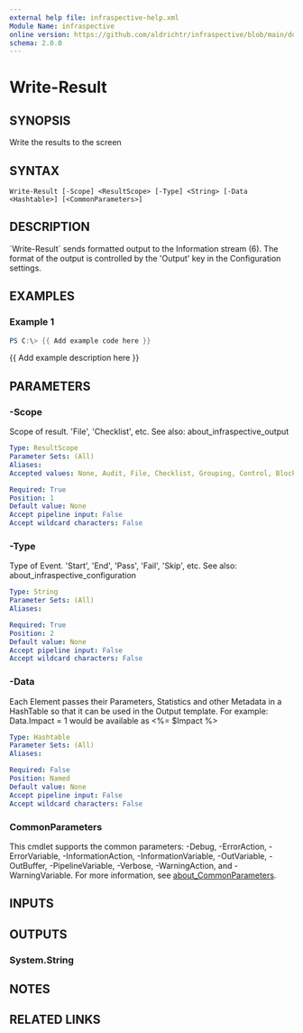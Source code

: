 ```yaml
---
external help file: infraspective-help.xml
Module Name: infraspective
online version: https://github.com/aldrichtr/infraspective/blob/main/docs/help/Write-Result.md
schema: 2.0.0
---
```


# Write-Result

## SYNOPSIS
Write the results to the screen

## SYNTAX

```
Write-Result [-Scope] <ResultScope> [-Type] <String> [-Data <Hashtable>] [<CommonParameters>]
```

## DESCRIPTION
\`Write-Result\` sends formatted output to the Information stream (6). 
The format
of the output is controlled by the 'Output' key in the Configuration settings.

## EXAMPLES

### Example 1
```powershell
PS C:\> {{ Add example code here }}
```

{{ Add example description here }}

## PARAMETERS

### -Scope
Scope of result. 
'File', 'Checklist', etc.
See also: about_infraspective_output

```yaml
Type: ResultScope
Parameter Sets: (All)
Aliases:
Accepted values: None, Audit, File, Checklist, Grouping, Control, Block, Test

Required: True
Position: 1
Default value: None
Accept pipeline input: False
Accept wildcard characters: False
```

### -Type
Type of Event.
'Start', 'End', 'Pass', 'Fail', 'Skip', etc.
See also: about_infraspective_configuration

```yaml
Type: String
Parameter Sets: (All)
Aliases:

Required: True
Position: 2
Default value: None
Accept pipeline input: False
Accept wildcard characters: False
```

### -Data
Each Element passes their Parameters, Statistics and other Metadata in a HashTable
so that it can be used in the Output template. 
For example:
Data.Impact = 1 would be available as \<%= $Impact %\>

```yaml
Type: Hashtable
Parameter Sets: (All)
Aliases:

Required: False
Position: Named
Default value: None
Accept pipeline input: False
Accept wildcard characters: False
```

### CommonParameters
This cmdlet supports the common parameters: -Debug, -ErrorAction, -ErrorVariable, -InformationAction, -InformationVariable, -OutVariable, -OutBuffer, -PipelineVariable, -Verbose, -WarningAction, and -WarningVariable. For more information, see [about_CommonParameters](http://go.microsoft.com/fwlink/?LinkID=113216).

## INPUTS

## OUTPUTS

### System.String
## NOTES

## RELATED LINKS
